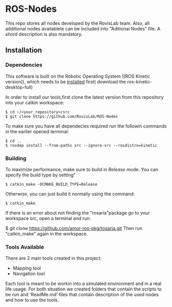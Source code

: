 # ROS-Nodes

This repo stores all nodes developed by the RovisLab team. 
Also, all additional nodes availablele can be included into "Aditional Nodes" file. A shord description is also mandatory. 

## Installation

### Dependencies

This software is built on the Robotic Operating System ([ROS Kinetic version]), which needs to be [installed](http://wiki.ros.org) first( download the ros-kinetic-desktop-full) 

In order to install our tools,first clone the latest version from this repository into your catkin workspace:

	$ cd ~/<your_repository>/src
	$ git clone https://github.com/RovisLab/ROS-Nodes


To make sure you have all dependecies required run the followin commands in the earlier opened terminal:
    	
	$ cd ..
	$ rosdep install --from-paths src --ignore-src --rosdistro=kinetic


### Building

To maximize performance, make sure to build in *Release* mode. You can specify the build type by setting"

    $ catkin_make -DCMAKE_BUILD_TYPE=Release

Otherwise, you can just build it normally using the command:
	
	$ catkin_make

If there is an error about not finding the "rosaria"package go to your workspace src, open a terminal and run:

  $ git clone https://github.com/amor-ros-pkg/rosaria.git
Then run "catkin_make" again in the workspace.

### Tools Available

There are 2 main tools created in this project:

- Mapping tool
- Navigation tool

Each tool is meant to be workin into a simulated environment and in a real life usage.
For both situation we created folders that contain the scripts to be run and 'ReadMe.md' files that contain description of the used nodes and how to use the tools.



